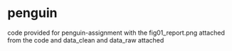 # penguin
code provided for penguin-assignment with the 
fig01_report.png attached from the code and 
data_clean and data_raw attached
